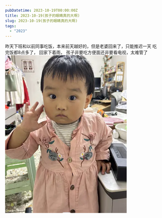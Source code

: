 ```yaml
---
pubDatetime: 2023-10-19T00:00:00Z
title: 2023-10-19(孩子的眼睛真的大啊)
slug: 2023-10-19(孩子的眼睛真的大啊)
tags:
  - "2023"
---
```


昨天下班和以前同事吃饭，本来前天越好的，但是老婆回来了，只能推迟一天
吃完饭都8点多了， 回家下着雨， 孩子非要吃方便面还非要看电视，太难管了
![](../../img/6904315-5e3e9ad71416a3e4.png)

